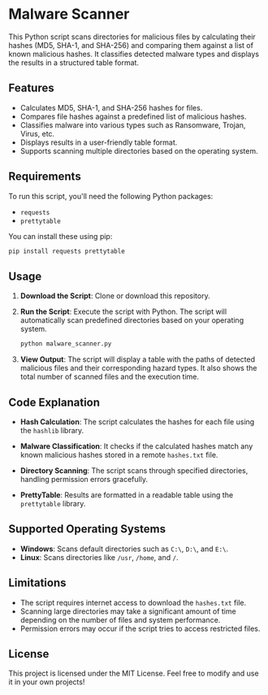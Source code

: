 # Malware Scanner

This Python script scans directories for malicious files by calculating their hashes (MD5, SHA-1, and SHA-256) and comparing them against a list of known malicious hashes. It classifies detected malware types and displays the results in a structured table format.

## Features

- Calculates MD5, SHA-1, and SHA-256 hashes for files.
- Compares file hashes against a predefined list of malicious hashes.
- Classifies malware into various types such as Ransomware, Trojan, Virus, etc.
- Displays results in a user-friendly table format.
- Supports scanning multiple directories based on the operating system.

## Requirements

To run this script, you'll need the following Python packages:

- `requests`
- `prettytable`

You can install these using pip:

```bash
pip install requests prettytable
```

## Usage

1. **Download the Script**: Clone or download this repository.

2. **Run the Script**: Execute the script with Python. The script will automatically scan predefined directories based on your operating system.

   ```bash
   python malware_scanner.py
   ```

3. **View Output**: The script will display a table with the paths of detected malicious files and their corresponding hazard types. It also shows the total number of scanned files and the execution time.

## Code Explanation

- **Hash Calculation**: The script calculates the hashes for each file using the `hashlib` library.
  
- **Malware Classification**: It checks if the calculated hashes match any known malicious hashes stored in a remote `hashes.txt` file.

- **Directory Scanning**: The script scans through specified directories, handling permission errors gracefully.

- **PrettyTable**: Results are formatted in a readable table using the `prettytable` library.

## Supported Operating Systems

- **Windows**: Scans default directories such as `C:\`, `D:\`, and `E:\`.
- **Linux**: Scans directories like `/usr`, `/home`, and `/`.

## Limitations

- The script requires internet access to download the `hashes.txt` file.
- Scanning large directories may take a significant amount of time depending on the number of files and system performance.
- Permission errors may occur if the script tries to access restricted files.

## License

This project is licensed under the MIT License. Feel free to modify and use it in your own projects!